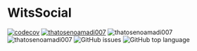 # WitsSocial
[![codecov](https://codecov.io/gh/thatosenoamadi007/test2/branch/main/graph/badge.svg?token=dDP18TfQon)](https://codecov.io/gh/thatosenoamadi007/test2)
[![thatosenoamadi007](https://circleci.com/gh/thatosenoamadi007/WitsSocial.svg?style=svg)](https://app.circleci.com/pipelines/github/thatosenoamadi007/WitsSocial?branch=main) ![thatosenoamadi007](https://img.shields.io/badge/coverage-7%25-red) ![thatosenoamadi007](https://img.shields.io/github/issues/thatosenoamadi007/WitsSocial)
<img alt="GitHub issues" src="https://img.shields.io/github/issues-raw/thatosenoamadi007/WitsSocial"> <img alt="GitHub top language" src="https://img.shields.io/github/languages/top/thatosenoamadi007/WitsSocial">
